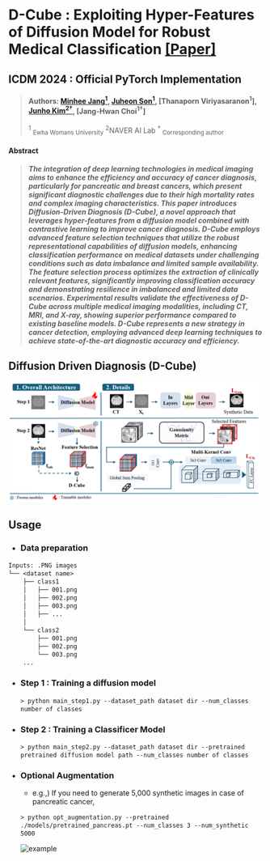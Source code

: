# D-Cube : Exploiting Hyper-Features of Diffusion Model for Robust Medical Classification [[Paper]](https://arxiv.org/abs/2411.11087)
## ICDM 2024 : Official PyTorch Implementation

> #### Authors: [Minhee Jang<sup>1</sup>](https://github.com/minhee-Jang), [Juheon Son<sup>1</sup>](https://github.com/juheonewha), [Thanaporn Viriyasaranon<sup>1</sup>], [Junho Kim<sup>2&dagger;</sup>](https://github.com/taki0112), [Jang-Hwan Choi<sup>1&dagger;</sup>]
> <sup>1</sup> <sub>Ewha Womans University</sub> <sup>2</sup>NAVER AI Lab <sub></sub>
> <sup>&dagger;</sup> <sub> Corresponding author </sub>

#### Abstract
>  ***The integration of deep learning technologies in medical imaging aims to enhance the efficiency and accuracy of cancer diagnosis, particularly for pancreatic and breast cancers, which present significant diagnostic challenges due to their high mortality rates and complex imaging characteristics. This paper introduces Diffusion-Driven Diagnosis (D-Cube), a novel approach that leverages hyper-features from a diffusion model combined with contrastive learning to improve cancer diagnosis. D-Cube employs advanced feature selection techniques that utilize the robust representational capabilities of diffusion models, enhancing classification performance on medical datasets under challenging conditions such as data imbalance and limited sample availability. The feature selection process optimizes the extraction of clinically relevant features, significantly improving classification accuracy and demonstrating resilience in imbalanced and limited data scenarios. Experimental results validate the effectiveness of D-Cube across multiple medical imaging modalities, including CT, MRI, and X-ray, showing superior performance compared to existing baseline models. D-Cube represents a new strategy in cancer detection, employing advanced deep learning techniques to achieve state-of-the-art diagnostic accuracy and efficiency.***

## Diffusion Driven Diagnosis (D-Cube)
![overview](./assets/D_Cube_figure.png)

## Usage
* ### Data preparation
```
Inputs: .PNG images 
└── <dataset name>
    ├── class1
    │   ├── 001.png
    │   ├── 002.png
    │   ├── 003.png
    │   ├── ...
    │
    └── class2
        ├── 001.png
        ├── 002.png
        └── 003.png
    ...
```
* ### Step 1 : Training a diffusion model
  ```
  > python main_step1.py --dataset_path dataset dir --num_classes number of classes
  ```
* ### Step 2 : Training a Classificer Model
  ```
  > python main_step2.py --dataset_path dataset dir --pretrained pretrained diffusion model path --num_classes number of classes
  ```
* ### Optional Augmentation 
  * e.g.,) If you need to generate 5,000 synthetic images in case of pancreatic cancer,
  ```  
  > python opt_augmentation.py --pretrained ./models/pretrained_pancreas.pt --num_classes 3 --num_synthetic 5000
  ```
  ![example](./assets/ex_samples.jpg)


